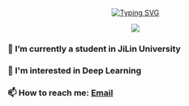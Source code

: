 <!--### Hi there 👋-->

<div align="center">
<a href="https://git.io/typing-svg"><img src="https://readme-typing-svg.demolab.com?font=Fira+Code&pause=1000&center=true&vCenter=true&width=435&lines=Welcome+to+HUNTER's+GitHub+Profile%F0%9F%91%8B" alt="Typing SVG" /></a>

![](https://count.getloli.com/get/@SJP2022.github.readme)
</div>

### 🔭 I’m currently a student in JiLin University

### 🎯 I'm interested in Deep Learning

### 📫 How to reach me: [Email](mailto:sjp1212@foxmail.com)

<!--
**SJP2022/SJP2022** is a ✨ _special_ ✨ repository because its `README.md` (this file) appears on your GitHub profile.

Here are some ideas to get you started:

- 🔭 I’m currently working on ...
- 🌱 I’m currently learning ...
- 👯 I’m looking to collaborate on ...
- 🤔 I’m looking for help with ...
- 💬 Ask me about ...
- 📫 How to reach me: ...
- 😄 Pronouns: ...
- ⚡ Fun fact: ...
-->
